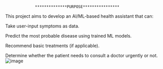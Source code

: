                  **************PURPOSE****************

This project aims to develop an AI/ML-based health assistant that can:

Take user-input symptoms as data.

Predict the most probable disease using trained ML models.

Recommend basic treatments (if applicable).

Determine whether the patient needs to consult a doctor urgently or not.
![image](https://github.com/user-attachments/assets/874210f7-3428-4db3-86f3-effb94b9d4cf)


               
